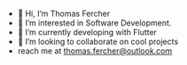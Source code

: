 - 👋 Hi, I’m Thomas Fercher
- 👀 I’m interested in Software Development. 
- 🌱 I’m currently developing with Flutter
- 💞️ I’m looking to collaborate on cool projects
- reach me at <thomas.fercher@outlook.com>

